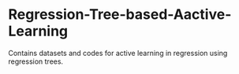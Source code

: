# Regression-Tree-based-Aactive-Learning

Contains datasets and codes for active learning in regression using regression trees.

